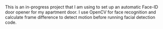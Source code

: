 This is an in-progress project that I am using to set up an automatic Face-ID door opener for my apartment door. I use OpenCV for face recognition and calculate frame difference to detect motion before running facial detection code.